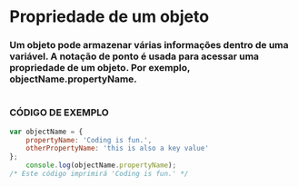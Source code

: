 # Propriedade de um objeto
### Um objeto pode armazenar várias informações dentro de uma variável. A notação de ponto é usada para acessar uma propriedade de um objeto. Por exemplo, objectName.propertyName.
#

### <strong>CÓDIGO DE EXEMPLO</strong>
```javascript
var objectName = {
    propertyName: 'Coding is fun.',
    otherPropertyName: 'this is also a key value'
};
    console.log(objectName.propertyName);
/* Este código imprimirá 'Coding is fun.' */
```
